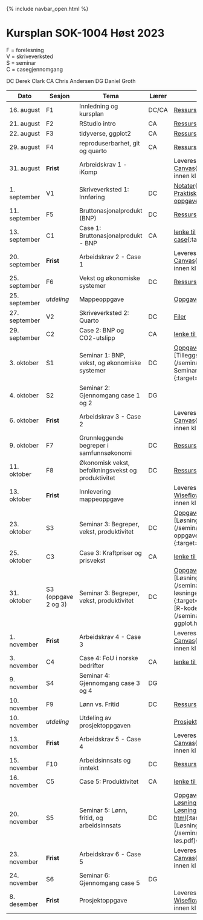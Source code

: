 {% include navbar_open.html %}
#  Kursplan SOK-1004 Høst 2023

F = forelesning      
V = skriveverksted        
S = seminar       
C = casegjennomgang   

DC Derek Clark
CA Chris Andersen
DG Daniel Groth



|Dato <img width=100/>| Sesjon <img width=80/>   | Tema                                                              | Lærer  | Ressurser <img width=200/>  |
|--------|----------------|----------------------------------------------------------------------|-----------|--------------------------------------|
|16. august|F1   | Innledning og kursplan                        | DC/CA       | [Ressursside](/ressurssider/F1.md){:target='_blank_'} | 
|21. august|F2  | RStudio intro  | CA | [Ressursside](/ressurssider/F2.md){:target='_blank_'} |
|22. august|F3   | tidyverse, ggplot2  |CA     | [Ressursside](/ressurssider/F3.md){:target='_blank_'}  |
|29. august|F4    | reproduserbarhet, git og quarto | CA| [Ressursside](/ressurssider/F4.md){:target='_blank_'} |
|31. august|**Frist**| Arbreidskrav 1 - iKomp|  | Leveres i [Canvas](https://uit.instructure.com/courses/31410/assignments){:target='_blank_'} innen kl 16.00|
|1. september|V1   | Skriveverksted 1: Innføring   | DC       | [Notater](/forelesninger/skriveverk_lysbilder.pdf){:target='_blank_'} <br> [Praktisk oppgave](/oppgaver/praktisk_øvelse.pdf){:target='_blank_'} |
|11. september|F5   | Bruttonasjonalprodukt (BNP)    | DC       | [Ressursside](ressurssider/F5.md){:target='_blank_'}  |
|13. september|C1 | Case 1: Bruttonasjonalprodukt - BNP | CA       | [lenke til case](case.md){:target='_blank_'} |
|20. september|**Frist**|Arbeidskrav 2 - Case 1|  |Leveres i [Canvas](https://uit.instructure.com/courses/31410/assignments){:target='_blank_'} innen kl 16.00|
|25. september| F6     | Vekst og økonomiske systemer  | DC | [Ressursside](/ressurssider/F6.md){:target='_blank_'}   | 
|25. september|*utdeling*| Mappeoppgave |  | [Oppgave](/eksamen/mappe_1_h22_endelig.html){:target='_blank_'}|
|27. september|V2   | Skriveverksted 2: Quarto  |DC | [Filer]() |
|29. september|C2   | Case 2: BNP og CO2-utslipp  |CA |  [lenke til case](case.md) |
|3. oktober|S1| Seminar 1: BNP, vekst, og økonomiske systemer | DC |[Oppgaver](/seminar/s1.md){:target='_blank_'} <br> [Tilleggsmomenter](/seminar/SOK-1004 h22– Seminar 2 ekstra.pdf){:target='_blank_'} |
|4. oktober| S2  | Seminar 2: Gjennomgang case 1 og 2 | DG |  |
|6. oktober|**Frist**|Arbeidskrav 3 - Case 2|  |Leveres i [Canvas](https://uit.instructure.com/courses/31410/assignments){:target='_blank_'} innen kl 16.00|
|9. oktober|F7    | Grunnleggende begreper i samfunnsøkonomi           | DC | [Ressursside](/ressurssider/F7.md){:target='_blank_'}   |
|11. oktober|F8   | Økonomisk vekst, befolkningsvekst og produktivitet | DC | [Ressursside](/ressurssider/F8.md){:target='_blank_'}   |
|13. oktober|**Frist**    | Innlevering mappeoppgave        | | Leveres i [Wiseflow](https://europe.wiseflow.net/login){:target='_blank_'} innen kl 13.00   |
|23. oktober| S3  | Seminar 3: Begreper, vekst, produktivitet | DC |[Oppgaver](/seminar/s3.md){:target='_blank_'} <br> [Løsning oppgave 1](/seminar/seminar 3 oppgave 1 løsning.pdf){:target='_blank_'}   |
|25. oktober|C3  | Case 3: Kraftpriser og prisvekst |CA| [lenke til case](case.md)  |
|31. oktober| S3 (oppgave 2 og 3)  | Seminar 3: Begreper, vekst, produktivitet | DC |[Oppgaver](/seminar/s3.md){:target='_blank_'} <br> [Løsninger](/seminar/seminar 3 løsninger.pdf){:target='_blank_'} <br> [R-kode mm oppgave 2](/seminar/produksjon med ggplot.html){:target='_blank_'} |
|1. november|**Frist**|Arbeidskrav 4 - Case 3|  |Leveres i [Canvas](https://uit.instructure.com/courses/31410/assignments){:target='_blank_'} innen kl 16.00|
|3. november|C4   | Case 4: FoU i norske bedrifter          | CA | [lenke til case](case.md) |
|9. november| S4  | Seminar 4: Gjennomgang case 3 og 4 | DG |  |
|10. november|F9 | Lønn vs. Fritid  | DC | [Ressursside](/ressurssider/F9.md){:target='_blank_'}   | 
|10. november |*utdeling*  | Utdeling av prosjektoppgaven      |        | [Prosjektoppgave](/eksamen/SOK1004_PO_H22.qmd) |
|13. november|**Frist**|Arbeidskrav 5 - Case 4|  |Leveres i [Canvas](https://uit.instructure.com/courses/31410/assignments){:target='_blank_'} innen kl 16.00|
|15. november |F10  | Arbeidsinnsats og inntekt  | DC         | [Ressursside](/ressurssider/F10.md){:target='_blank_'}   |
|16. november |C5    | Case 5: Produktivitet |CA | [lenke til case](case.md) |
|20. november| S5  | Seminar 5: Lønn, fritid, og arbeidsinnsats | DC |[Oppgaver](/seminar/s5.md){:target='_blank_'}<br> [Løsning oppgave 1 qmd](/seminar/seminar_5_oppg_1_løs.qmd)<br> [Løsning oppgave 1 html](/seminar/seminar_5_oppg_1_løs.html){:target='_blank_'} <br> [Løsning oppgave 2](/seminar/seminar_5_opg_2_ løs.pdf){:target='_blank_'}  |
|23. november|**Frist**|Arbeidskrav 6 - Case 5|  |Leveres i [Canvas](https://uit.instructure.com/courses/31410/assignments){:target='_blank_'} innen kl 16.00|
|24. november| S6  | Seminar 6: Gjennomgang case 5 | DG |  |
|8. desember |**Frist**  | Prosjektoppgave       |         | Leveres i [Wiseflow](https://europe.wiseflow.net/login){:target='_blank_'} innen kl 13.00 |
